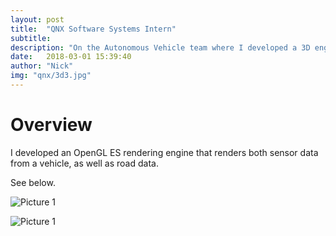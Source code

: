 ```yaml
---
layout: post
title:  "QNX Software Systems Intern"
subtitle: 
description: "On the Autonomous Vehicle team where I developed a 3D engine in OpenGL ES. "
date:   2018-03-01 15:39:40
author: "Nick"
img: "qnx/3d3.jpg"
---
```


# Overview
I developed an OpenGL ES rendering engine that renders both sensor data from a vehicle, as well as road data.

See below.


![Picture 1]({{site.baseurl}}/assets/img/qnx/3d.jpg)

![Picture 1]({{site.baseurl}}/assets/img/qnx/car.jpg)